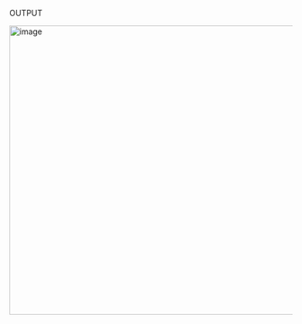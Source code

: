 OUTPUT

<img width="514" alt="image" src="https://github.com/user-attachments/assets/86dcf8f2-3904-490c-b9cb-502ad6900342">
